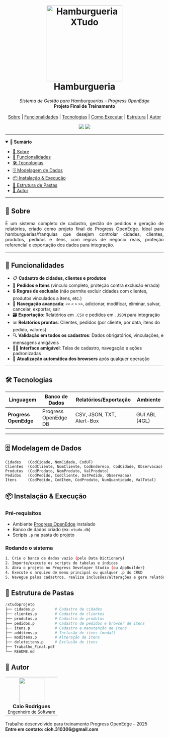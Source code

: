 <h1 align="center">
  <img src="https://github.com/user-attachments/assets/cad70e9a-90ce-4ece-a65b-64b69bdb1e91" alt="Hamburgueria XTudo" width="240" height="240"><br>
  <b>Hamburgueria</b>
</h1>


<p align="center">
  <i>Sistema de Gestão para Hamburguerias – Progress OpenEdge</i><br>
  <b>Projeto Final de Treinamento</b>
  <br><br>
  <a href="#sobre">Sobre</a> |
  <a href="#funcionalidades">Funcionalidades</a> |
  <a href="#tecnologias">Tecnologias</a> |
  <a href="#execução">Como Executar</a> |
  <a href="#estrutura">Estrutura</a> |
  <a href="#autor">Autor</a>
</p>

<p align="center">
  <img src="https://img.shields.io/badge/Progress%20OpenEdge-ABL-blue?style=flat-square">
  <img src="https://img.shields.io/badge/status-100%25%20concluído-brightgreen?style=flat-square">
</p>

---

<details open>
<summary><b>📑 Sumário</b></summary>

- [🧀 Sobre](#sobre)
- [🚀 Funcionalidades](#funcionalidades)
- [🛠️ Tecnologias](#tecnologias)
- [🗄️ Modelagem de Dados](#Modelagem)
- [📦 Instalação & Execução](#execução)
- [📂 Estrutura de Pastas](#estrutura)
- [👤 Autor](#autor)
</details>

---

## 🧀 Sobre

<p align="justify">
É um sistema completo de cadastro, gestão de pedidos e geração de relatórios, criado como projeto final de Progress OpenEdge. Ideal para hamburguerias/franquias que desejam controlar cidades, clientes, produtos, pedidos e itens, com regras de negócio reais, proteção referencial e exportação dos dados para integração.
</p>

---

## 🚀 Funcionalidades

- 📋 **Cadastro de cidades, clientes e produtos**
- 📝 **Pedidos e Itens** (vínculo completo, proteção contra exclusão errada)
- 🔒 **Regras de exclusão** (não permite excluir cidades com clientes, produtos vinculados a itens, etc.)
- 🔁 **Navegação avançada**: `<<` `<` `>` `>>`, adicionar, modificar, eliminar, salvar, cancelar, exportar, sair
- 🗃️ **Exportação**: Relatórios em `.CSV` e pedidos em `.JSON` para integração
- 📊 **Relatórios prontos**: Clientes, pedidos (por cliente, por data, itens do pedido, valores)
- 🔍 **Validação em todos os cadastros**: Dados obrigatórios, vinculações, e mensagens amigáveis
- 🧑‍💻 **Interface amigável**: Telas de cadastro, navegação e ações padronizadas
- 🔄 **Atualização automática dos browsers** após qualquer operação

---

## 🛠️ Tecnologias

<div align="center">

| Linguagem             | Banco de Dados        | Relatórios/Exportação      | Ambiente       |
|-----------------------|----------------------|----------------------------|---------------|
| **Progress OpenEdge** | Progress OpenEdge DB | CSV, JSON, TXT, Alert-Box  | GUI ABL (4GL) |

</div>

---

## 🗄️ Modelagem de Dados

```plaintext
Cidades   (CodCidade, NomCidade, CodUF)
Clientes  (CodCliente, NomCliente, CodEndereco, CodCidade, Observacao)
Produtos  (CodProduto, NomProduto, ValProduto)
Pedidos   (CodPedido, CodCliente, DatPedido, Observacao)
Itens     (CodPedido, CodItem, CodProduto, NumQuantidade, ValTotal)
```

## 📦 Instalação & Execução

### Pré-requisitos

- Ambiente [Progress OpenEdge](https://www.progress.com/openedge) instalado
- Banco de dados criado (ex: `xtudo.db`)
- Scripts `.p` na pasta do projeto

### Rodando o sistema

```sh
1. Crie o banco de dados vazio (pelo Data Dictionary)
2. Importe/execute os scripts de tabelas e índices
3. Abra o projeto no Progress Developer Studio (ou AppBuilder)
4. Execute o arquivo de menu principal ou qualquer .p do CRUD
5. Navegue pelos cadastros, realize inclusões/alterações e gere relatórios!

```

## 📂 Estrutura de Pastas

```python
/xtudoprojeto
├── cidades.p         # Cadastro de cidades
├── clientes.p        # Cadastro de clientes
├── produtos.p        # Cadastro de produtos
├── pedidos.p         # Cadastro de pedidos e browser de itens
├── itens.p           # Cadastro e manutenção de itens
├── additens.p        # Inclusão de itens (modal)
├── moditens.p        # Alteração de itens
├── deleteitens.p     # Exclusão de itens
├── Trabalho_Final.pdf
└── README.md

```

## 👤 Autor
<table> <tr> <td align="center"> <img src="https://avatars.githubusercontent.com/u/209710448?v=4" width="80;" alt=""/> <br /> <b>Caio Rodrigues</b> <br /> <sub>Engenheiro de Software</sub> </td> </tr> </table>
<div>Trabalho desenvolvido para treinamento Progress OpenEdge – 2025</div>
<div><b>Entre em contato: cioh.310306@gmail.com</b></div>

